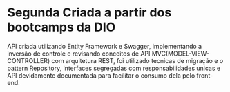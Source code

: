# Segunda Criada a partir dos bootcamps da DIO
 API criada utilizando Entity Framework e Swagger, implementando a inversão de controle e revisando conceitos de API MVC(MODEL-VIEW-CONTROLLER) com arquitetura REST, foi utilizado tecnicas de migração e o pattern Repository, interfaces segregadas com responsabilidades unicas e API devidamente documentada para facilitar o consumo dela pelo front-end.
